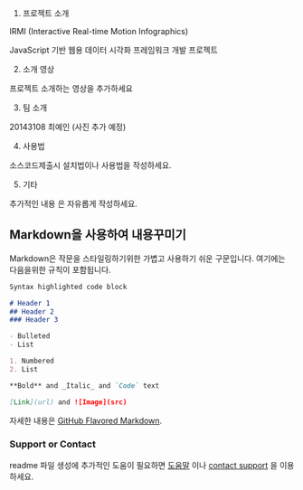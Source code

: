 



1. 프로젝트 소개

IRMI (Interactive Real-time Motion Infographics)

JavaScript 기반 웹용 데이터 시각화 프레임워크 개발 프로젝트



2. 소개 영상

프로젝트 소개하는 영상을 추가하세요



3. 팀 소개

20143108 최예인
(사진 추가 예정)

4. 사용법

소스코드제출시 설치법이나 사용법을 작성하세요.

5. 기타

추가적인 내용
은 자유롭게 작성하세요.











## Markdown을 사용하여 내용꾸미기

Markdown은 작문을 스타일링하기위한 가볍고 사용하기 쉬운 구문입니다. 여기에는 다음을위한 규칙이 포함됩니다.

```markdown
Syntax highlighted code block

# Header 1
## Header 2
### Header 3

- Bulleted
- List

1. Numbered
2. List

**Bold** and _Italic_ and `Code` text

[Link](url) and ![Image](src)
```

자세한 내용은 [GitHub Flavored Markdown](https://guides.github.com/features/mastering-markdown/).

### Support or Contact

readme 파일 생성에 추가적인 도움이 필요하면 [도움말](https://help.github.com/articles/about-readmes/) 이나 [contact support](https://github.com/contact) 을 이용하세요.
